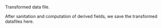 Transformed data file.

After sanitation and computation of derived fields, we save the transformed datafiles here.
